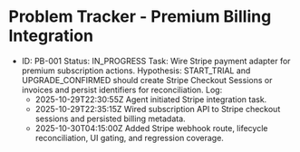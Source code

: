 # Problem Tracker - Premium Billing Integration

- ID: PB-001
  Status: IN_PROGRESS
  Task: Wire Stripe payment adapter for premium subscription actions.
  Hypothesis: START_TRIAL and UPGRADE_CONFIRMED should create Stripe Checkout Sessions or invoices and persist identifiers for reconciliation.
  Log:
    - 2025-10-29T22:30:55Z Agent initiated Stripe integration task.
    - 2025-10-29T22:35:15Z Wired subscription API to Stripe checkout sessions and persisted billing metadata.
    - 2025-10-30T04:15:00Z Added Stripe webhook route, lifecycle reconciliation, UI gating, and regression coverage.
